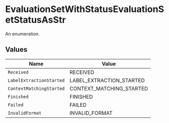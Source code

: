# EvaluationSetWithStatusEvaluationSetStatusAsStr

An enumeration.


## Values

| Name                     | Value                    |
| ------------------------ | ------------------------ |
| `Received`               | RECEIVED                 |
| `LabelExtractionStarted` | LABEL_EXTRACTION_STARTED |
| `ContextMatchingStarted` | CONTEXT_MATCHING_STARTED |
| `Finished`               | FINISHED                 |
| `Failed`                 | FAILED                   |
| `InvalidFormat`          | INVALID_FORMAT           |